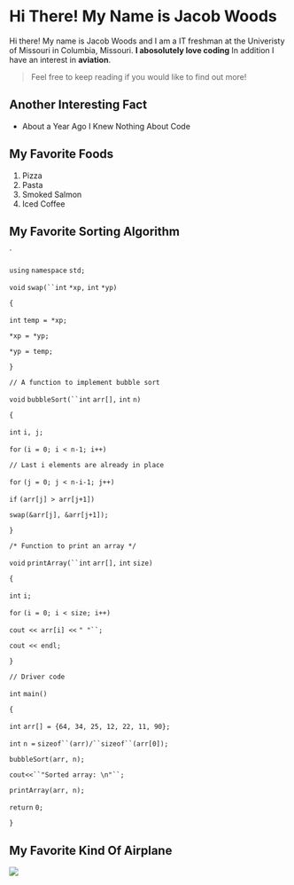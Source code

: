 # Hi There! My Name is Jacob Woods

Hi there! My name is Jacob Woods and I am a IT freshman at the Univeristy of Missouri in Columbia, Missouri. **I abosolutely love coding** In addition I have an interest in **aviation**. 

> Feel free to keep reading if you would like to find out more!

## Another Interesting Fact
* About a Year Ago I Knew Nothing About Code

## My Favorite Foods
1. Pizza
2. Pasta
3. Smoked Salmon
4. Iced Coffee 

## My Favorite Sorting Algorithm
`

`using` `namespace` `std;`

`void` `swap(``int` `*xp,` `int` `*yp)`

`{`

`int` `temp = *xp;`

`*xp = *yp;`

`*yp = temp;`

`}`

`// A function to implement bubble sort`

`void` `bubbleSort(``int` `arr[],` `int` `n)`

`{`

`int` `i, j;`

`for` `(i = 0; i < n-1; i++)`

`// Last i elements are already in place`

`for` `(j = 0; j < n-i-1; j++)`

`if` `(arr[j] > arr[j+1])`

`swap(&arr[j], &arr[j+1]);`

`}`

`/* Function to print an array */`

`void` `printArray(``int` `arr[],` `int` `size)`

`{`

`int` `i;`

`for` `(i = 0; i < size; i++)`

`cout << arr[i] <<` `" "``;`

`cout << endl;`

`}`

`// Driver code`

`int` `main()`

`{`

`int` `arr[] = {64, 34, 25, 12, 22, 11, 90};`

`int` `n =` `sizeof``(arr)/``sizeof``(arr[0]);`

`bubbleSort(arr, n);`

`cout<<``"Sorted array: \n"``;`

`printArray(arr, n);`

`return` `0;`

`}`



## My Favorite Kind Of Airplane

![](https://www.piper.com/wp-content/uploads/2019/01/19_Seneca_A2A_Ocean-Sunrise-1650x1100.jpg)